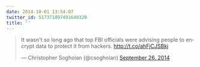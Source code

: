 ```yaml
---
date: 2014-10-01 13:54:07
twitter_id: 517371897491640320
title: ''
---
```


<blockquote class="twitter-tweet"><p lang="en" dir="ltr">It wasn&#39;t so long ago that top FBI officials were advising people to encrypt data to protect it from hackers. <a href="http://t.co/ahFjCJSBkj">http://t.co/ahFjCJSBkj</a></p>&mdash; Christopher Soghoian (@csoghoian) <a href="https://twitter.com/csoghoian/status/515501191841996800?ref_src=twsrc%5Etfw">September 26, 2014</a></blockquote>
<script async src="https://platform.twitter.com/widgets.js" charset="utf-8"></script>
